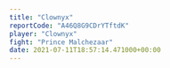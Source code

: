 ```yaml
---
title: "Clownyx"
reportCode: "A46Q8G9CDrYTftdK"
player: "Clownyx"
fight: "Prince Malchezaar"
date: 2021-07-11T18:57:14.471000+00:00
---
```

